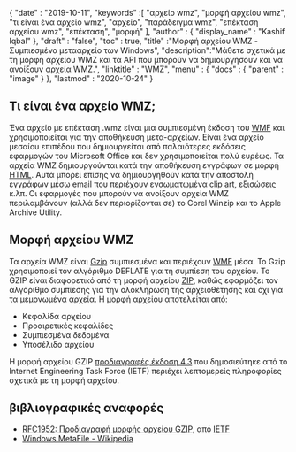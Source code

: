 {
  "date" : "2019-10-11",
  "keywords" :[ "αρχείο wmz", "μορφή αρχείου wmz", "τι είναι ένα αρχείο wmz", "αρχείο", "παράδειγμα wmz", "επέκταση αρχείου wmz", "επέκταση", "μορφή" ],
  "author" : {
    "display_name" : "Kashif Iqbal"
},
  "draft" : "false",
  "toc" : true,
  "title" :"Μορφή αρχείου WMZ - Συμπιεσμένο μετααρχείο των Windows",
  "description":"Μάθετε σχετικά με τη μορφή αρχείου WMZ και τα API που μπορούν να δημιουργήσουν και να ανοίξουν αρχεία WMZ.",
  "linktitle" : "WMZ",
  "menu" : {
    "docs" : {
      "parent" : "image"
}
},
  "lastmod" : "2020-10-24"
}

## Τι είναι ένα αρχείο WMZ;

Ένα αρχείο με επέκταση .wmz είναι μια συμπιεσμένη έκδοση του [WMF](/el/image/wmf/) και χρησιμοποιείται για την αποθήκευση μετα-αρχείων. Είναι ένα αρχείο μεσαίου επιπέδου που δημιουργείται από παλαιότερες εκδόσεις εφαρμογών του Microsoft Office και δεν χρησιμοποιείται πολύ ευρέως. Τα αρχεία WMZ δημιουργούνται κατά την αποθήκευση εγγράφων σε μορφή [HTML](/el/web/html/). Αυτά μπορεί επίσης να δημιουργηθούν κατά την αποστολή εγγράφων μέσω email που περιέχουν ενσωματωμένα clip art, εξισώσεις κ.λπ. Οι εφαρμογές που μπορούν να ανοίξουν αρχεία WMZ περιλαμβάνουν (αλλά δεν περιορίζονται σε) το Corel Winzip και το Apple Archive Utility.

## Μορφή αρχείου WMZ

Τα αρχεία WMZ είναι [Gzip](/el/compression/gz/) συμπιεσμένα και περιέχουν [WMF](/el/image/WMF/) μέσα. Το Gzip χρησιμοποιεί τον αλγόριθμο DEFLATE για τη συμπίεση του αρχείου. Το GZIP είναι διαφορετικό από τη μορφή αρχείου [ZIP](/el/compression/zip/), καθώς εφαρμόζει τον αλγόριθμο συμπίεσης για την ολοκλήρωση της αρχειοθέτησης και όχι για τα μεμονωμένα αρχεία. Η μορφή αρχείου αποτελείται από:

* Κεφαλίδα αρχείου
* Προαιρετικές κεφαλίδες
* Συμπιεσμένα δεδομένα
* Υποσέλιδο αρχείου

Η μορφή αρχείου GZIP [προδιαγραφές έκδοση 4.3](https://datatracker.ietf.org/doc/html/rfc1952) που δημοσιεύτηκε από το Internet Engineering Task Force (IETF) περιέχει λεπτομερείς πληροφορίες σχετικά με τη μορφή αρχείου.

## βιβλιογραφικές αναφορές

* [RFC1952: Προδιαγραφή μορφής αρχείου GZIP](https://datatracker.ietf.org/doc/html/rfc1952), από [IETF](https://www.ietf.org)
* [Windows MetaFile - Wikipedia](https://en.wikipedia.org/wiki/Windows_Metafile)

